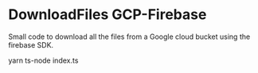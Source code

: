 # DownloadFiles GCP-Firebase
Small code to download all the files from a Google cloud bucket using the firebase SDK.

yarn ts-node index.ts
